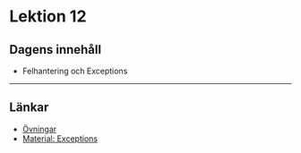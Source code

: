 # Lektion 12

## Dagens innehåll

* Felhantering och Exceptions

---

## Länkar

* [Övningar](exercises12_1.md)
* [Material: Exceptions](../../../../material/cs/basics/exceptions.md)